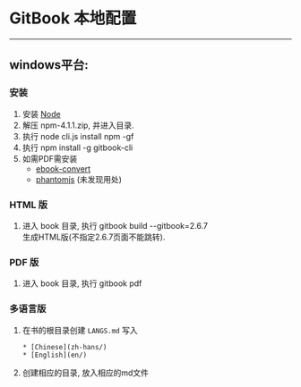# GitBook 本地配置
---

## windows平台:

### 安装
1. 安装 [Node](http://www.nodejs.org)
1. 解压 npm-4.1.1.zip, 并进入目录.
1. 执行 node cli.js install npm -gf
1. 执行 npm install -g gitbook-cli
1. 如需PDF需安装
	* [ebook-convert](http://www.calibre-ebook.com/download_windows)
	* [phantomjs](http://phantomjs.org/download.html) (未发现用处)

### HTML 版
1. 进入 book 目录, 执行 gitbook build \-\-gitbook=2.6.7 <BR>生成HTML版(不指定2.6.7页面不能跳转).

### PDF 版
1. 进入 book 目录, 执行 gitbook pdf

### 多语言版

1. 在书的根目录创建 `LANGS.md` 写入

	```
	* [Chinese](zh-hans/)
	* [English](en/)
	```

2. 创建相应的目录, 放入相应的md文件
